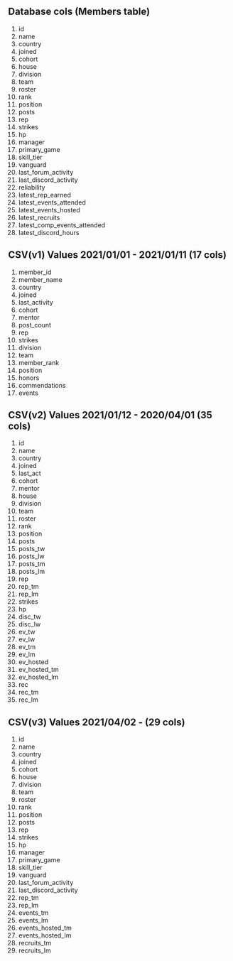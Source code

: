 ## Database cols (Members table)
1. id
2. name
3. country
4. joined
5. cohort
6. house
7. division
8. team
9. roster
10. rank
11. position
12. posts
13. rep
14. strikes
15. hp
16. manager
17. primary_game
18. skill_tier
19. vanguard
20. last_forum_activity
21. last_discord_activity
22. reliability
23. latest_rep_earned
24. latest_events_attended
25. latest_events_hosted
26. latest_recruits
27. latest_comp_events_attended
28. latest_discord_hours

## CSV(v1) Values 2021/01/01 - 2021/01/11 (17 cols)
1. member_id
2. member_name
3. country
4. joined
5. last_activity
6. cohort
7. mentor
8. post_count
9. rep
10. strikes
11. division
12. team
13. member_rank
14. position
15. honors
16. commendations
17. events

## CSV(v2) Values 2021/01/12 - 2020/04/01 (35 cols)
1. id
2. name
3. country
4. joined
5. last_act
6. cohort
7. mentor
8. house
9. division
10. team
11. roster
12. rank
13. position
14. posts
15. posts_tw
16. posts_lw
17. posts_tm
18. posts_lm
19. rep
20. rep_tm
21. rep_lm
22. strikes
23. hp
24. disc_tw
25. disc_lw
26. ev_tw
27. ev_lw
28. ev_tm
29. ev_lm
30. ev_hosted
31. ev_hosted_tm
32. ev_hosted_lm
33. rec
34. rec_tm
35. rec_lm

## CSV(v3) Values 2021/04/02 -  (29 cols)
1. id
2. name
3. country
4. joined
5. cohort
6. house
7. division
8. team
9. roster
10. rank
11. position
12. posts
13. rep
14. strikes
15. hp
16. manager
17. primary_game
18. skill_tier
19. vanguard
20. last_forum_activity
21. last_discord_activity
22. rep_tm
23. rep_lm
24. events_tm
25. events_lm
26. events_hosted_tm
27. events_hosted_lm
28. recruits_tm
29. recruits_lm
